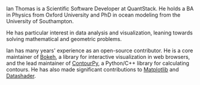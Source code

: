 Ian Thomas is a Scientific Software Developer at QuantStack. He holds a BA in Physics from Oxford University and PhD in ocean modeling from the University of Southampton.

He has particular interest in data analysis and visualization, leaning towards solving mathematical and geometric problems.

Ian has many years' experience as an open-source contributor. He is a core maintainer of <a href="https://github.com/bokeh/bokeh">Bokeh</a>, a library for interactive visualization in web browsers, and the lead maintainer of <a href="https://github.com/contourpy/contourpy">ContourPy</a>, a Python/C++ library for calculating contours. He has also made significant contributions to <a href="https://github.com/matplotlib/matplotlib">Matplotlib</a> and <a href="https://github.com/holoviz/datashader">Datashader</a>.
